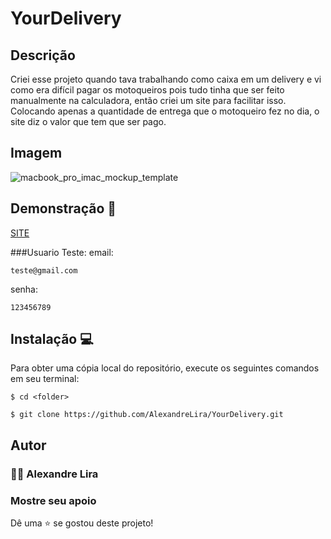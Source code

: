 # YourDelivery

## Descrição
 Criei esse projeto quando tava trabalhando como caixa em um delivery e vi como era difícil pagar os motoqueiros pois tudo tinha que ser feito manualmente na calculadora, 
 então criei um site para facilitar isso. 
 Colocando apenas a quantidade de entrega que o motoqueiro fez no dia, o site diz o valor que tem que ser pago.

## Imagem
![macbook_pro_imac_mockup_template](https://user-images.githubusercontent.com/58709086/133714437-2cf8171a-5203-49c8-9231-968323c26a67.jpg)

## Demonstração 🚀
[SITE](https://yourdelivery-app.web.app/)

###Usuario Teste:
email: 
```
teste@gmail.com
```
senha:
```
123456789
```
## Instalação 💻

Para obter uma cópia local do repositório, execute os seguintes comandos em seu terminal:

```
$ cd <folder>
```

```
$ git clone https://github.com/AlexandreLira/YourDelivery.git
```

## Autor

### 👨‍💻 Alexandre Lira

### Mostre seu apoio

Dê uma ⭐️ se gostou deste projeto!
